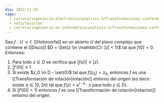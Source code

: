 ```yaml
---
dia: 2022-11-25
tags:
  - carrera/ingeniería-electrónica/analisis-3/Transformaciones-conformes
  - nota/facultad
  - carrera/ingeniería-en-informática/analisis-3/Transformaciones-conformes
---
```

Sea $f: U \to \mathbb{C}$ [[Holomorfa]] en un abierto $U$ del plano complejo que contiene el [[Disco]] $D = \Set{z \in \mathbb{C}: |z| < 1}$ tal que $f(0) = 0$. Entonces:
1) Para todo $z \in D$ se verifica que $|f(z)| \le |z|$.
2) $|f'(0)| \le 1$
3) Si existe $z_0 \in D - \set{0}$ tal que $f(z_0) = z_0$, entonces $f$ es una [[Transformación de rotación|rotación]] entorno del origen (es decir: existe $\alpha \in [0, 2\pi)$ tal que $f(z) = e^{i\cdot \alpha} \cdot z$ para todo $z \in D$).
4) Si $|f'(0)| = 1|$  entonces $f$ es una [[Transformación de rotación|rotacion]] entorno del origen.